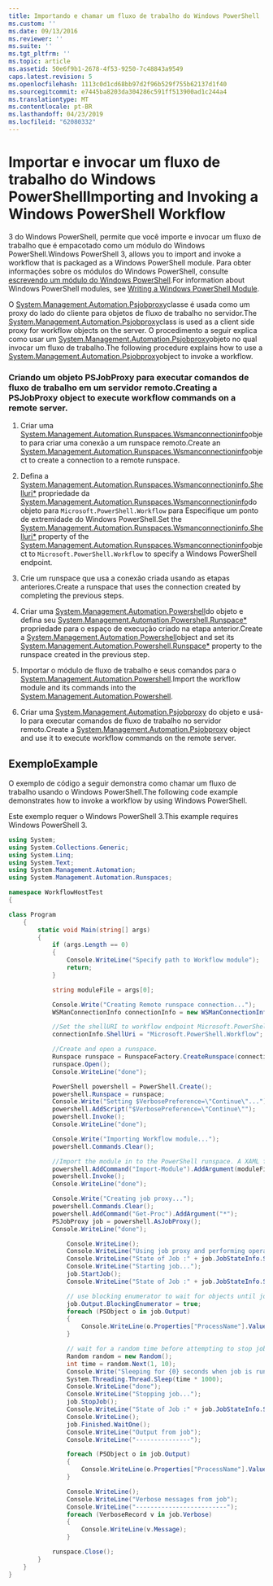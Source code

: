 ```yaml
---
title: Importando e chamar um fluxo de trabalho do Windows PowerShell | Microsoft Docs
ms.custom: ''
ms.date: 09/13/2016
ms.reviewer: ''
ms.suite: ''
ms.tgt_pltfrm: ''
ms.topic: article
ms.assetid: 50e6f9b1-2678-4f53-9250-7c48843a9549
caps.latest.revision: 5
ms.openlocfilehash: 1113c0d1cd68bb97d2f96b529f755b62137d1f40
ms.sourcegitcommit: e7445ba8203da304286c591ff513900ad1c244a4
ms.translationtype: MT
ms.contentlocale: pt-BR
ms.lasthandoff: 04/23/2019
ms.locfileid: "62080332"
---
```

# <a name="importing-and-invoking-a-windows-powershell-workflow"></a><span data-ttu-id="7f841-102">Importar e invocar um fluxo de trabalho do Windows PowerShell</span><span class="sxs-lookup"><span data-stu-id="7f841-102">Importing and Invoking a Windows PowerShell Workflow</span></span>

<span data-ttu-id="7f841-103">3 do Windows PowerShell, permite que você importe e invocar um fluxo de trabalho que é empacotado como um módulo do Windows PowerShell.</span><span class="sxs-lookup"><span data-stu-id="7f841-103">Windows PowerShell 3, allows you to import and invoke a workflow that is packaged as a Windows PowerShell module.</span></span> <span data-ttu-id="7f841-104">Para obter informações sobre os módulos do Windows PowerShell, consulte [escrevendo um módulo do Windows PowerShell](../module/writing-a-windows-powershell-module.md).</span><span class="sxs-lookup"><span data-stu-id="7f841-104">For information about Windows PowerShell modules, see [Writing a Windows PowerShell Module](../module/writing-a-windows-powershell-module.md).</span></span>

<span data-ttu-id="7f841-105">O [System.Management.Automation.Psjobproxy](/dotnet/api/System.Management.Automation.PSJobProxy)classe é usada como um proxy do lado do cliente para objetos de fluxo de trabalho no servidor.</span><span class="sxs-lookup"><span data-stu-id="7f841-105">The [System.Management.Automation.Psjobproxy](/dotnet/api/System.Management.Automation.PSJobProxy)class is used as a client side proxy for workflow objects on the server.</span></span> <span data-ttu-id="7f841-106">O procedimento a seguir explica como usar um [System.Management.Automation.Psjobproxy](/dotnet/api/System.Management.Automation.PSJobProxy)objeto no qual invocar um fluxo de trabalho.</span><span class="sxs-lookup"><span data-stu-id="7f841-106">The following procedure explains how to use a [System.Management.Automation.Psjobproxy](/dotnet/api/System.Management.Automation.PSJobProxy)object to invoke a workflow.</span></span>

### <a name="creating-a-psjobproxy-object-to-execute-workflow-commands-on-a-remote-server"></a><span data-ttu-id="7f841-107">Criando um objeto PSJobProxy para executar comandos de fluxo de trabalho em um servidor remoto.</span><span class="sxs-lookup"><span data-stu-id="7f841-107">Creating a PSJobProxy object to execute workflow commands on a remote server.</span></span>

1. <span data-ttu-id="7f841-108">Criar uma [System.Management.Automation.Runspaces.Wsmanconnectioninfo](/dotnet/api/System.Management.Automation.Runspaces.WSManConnectionInfo)objeto para criar uma conexão a um runspace remoto.</span><span class="sxs-lookup"><span data-stu-id="7f841-108">Create an [System.Management.Automation.Runspaces.Wsmanconnectioninfo](/dotnet/api/System.Management.Automation.Runspaces.WSManConnectionInfo)object to create a connection to a remote runspace.</span></span>

2. <span data-ttu-id="7f841-109">Defina a [System.Management.Automation.Runspaces.Wsmanconnectioninfo.Shelluri\*](/dotnet/api/System.Management.Automation.Runspaces.WSManConnectionInfo.ShellUri) propriedade da [System.Management.Automation.Runspaces.Wsmanconnectioninfo](/dotnet/api/System.Management.Automation.Runspaces.WSManConnectionInfo)do objeto para `Microsoft.PowerShell.Workflow` para Especifique um ponto de extremidade do Windows PowerShell.</span><span class="sxs-lookup"><span data-stu-id="7f841-109">Set the [System.Management.Automation.Runspaces.Wsmanconnectioninfo.Shelluri\*](/dotnet/api/System.Management.Automation.Runspaces.WSManConnectionInfo.ShellUri) property of the [System.Management.Automation.Runspaces.Wsmanconnectioninfo](/dotnet/api/System.Management.Automation.Runspaces.WSManConnectionInfo)object to `Microsoft.PowerShell.Workflow` to specify a Windows PowerShell endpoint.</span></span>

3. <span data-ttu-id="7f841-110">Crie um runspace que usa a conexão criada usando as etapas anteriores.</span><span class="sxs-lookup"><span data-stu-id="7f841-110">Create a runspace that uses the connection created by completing the previous steps.</span></span>

4. <span data-ttu-id="7f841-111">Criar uma [System.Management.Automation.Powershell](/dotnet/api/System.Management.Automation.PowerShell)do objeto e defina seu [System.Management.Automation.Powershell.Runspace\*](/dotnet/api/System.Management.Automation.PowerShell.Runspace) propriedade para o espaço de execução criado na etapa anterior.</span><span class="sxs-lookup"><span data-stu-id="7f841-111">Create a [System.Management.Automation.Powershell](/dotnet/api/System.Management.Automation.PowerShell)object and set its [System.Management.Automation.Powershell.Runspace\*](/dotnet/api/System.Management.Automation.PowerShell.Runspace) property to the runspace created in the previous step.</span></span>

5. <span data-ttu-id="7f841-112">Importar o módulo de fluxo de trabalho e seus comandos para o [System.Management.Automation.Powershell](/dotnet/api/System.Management.Automation.PowerShell).</span><span class="sxs-lookup"><span data-stu-id="7f841-112">Import the workflow module and its commands into the [System.Management.Automation.Powershell](/dotnet/api/System.Management.Automation.PowerShell).</span></span>

6. <span data-ttu-id="7f841-113">Criar uma [System.Management.Automation.Psjobproxy](/dotnet/api/System.Management.Automation.PSJobProxy) do objeto e usá-lo para executar comandos de fluxo de trabalho no servidor remoto.</span><span class="sxs-lookup"><span data-stu-id="7f841-113">Create a [System.Management.Automation.Psjobproxy](/dotnet/api/System.Management.Automation.PSJobProxy) object and use it to execute workflow commands on the remote server.</span></span>

## <a name="example"></a><span data-ttu-id="7f841-114">Exemplo</span><span class="sxs-lookup"><span data-stu-id="7f841-114">Example</span></span>

<span data-ttu-id="7f841-115">O exemplo de código a seguir demonstra como chamar um fluxo de trabalho usando o Windows PowerShell.</span><span class="sxs-lookup"><span data-stu-id="7f841-115">The following code example demonstrates how to invoke a workflow by using Windows PowerShell.</span></span>

<span data-ttu-id="7f841-116">Este exemplo requer o Windows PowerShell 3.</span><span class="sxs-lookup"><span data-stu-id="7f841-116">This example requires Windows PowerShell 3.</span></span>

```csharp
using System;
using System.Collections.Generic;
using System.Linq;
using System.Text;
using System.Management.Automation;
using System.Management.Automation.Runspaces;

namespace WorkflowHostTest
{

class Program
    {
        static void Main(string[] args)
        {
            if (args.Length == 0)
            {
                Console.WriteLine("Specify path to Workflow module");
                return;
            }

            string moduleFile = args[0];

            Console.Write("Creating Remote runspace connection...");
            WSManConnectionInfo connectionInfo = new WSManConnectionInfo();

            //Set the shellURI to workflow endpoint Microsoft.PowerShell.Workflow
            connectionInfo.ShellUri = "Microsoft.PowerShell.Workflow";

            //Create and open a runspace.
            Runspace runspace = RunspaceFactory.CreateRunspace(connectionInfo);
            runspace.Open();
            Console.WriteLine("done");

            PowerShell powershell = PowerShell.Create();
            powershell.Runspace = runspace;
            Console.Write("Setting $VerbosePreference=\"Continue\"...");
            powershell.AddScript("$VerbosePreference=\"Continue\"");
            powershell.Invoke();
            Console.WriteLine("done");

            Console.Write("Importing Workflow module...");
            powershell.Commands.Clear();

            //Import the module in to the PowerShell runspace. A XAML file could also be imported directly by using Import-Module.
            powershell.AddCommand("Import-Module").AddArgument(moduleFile);
            powershell.Invoke();
            Console.WriteLine("done");

            Console.Write("Creating job proxy...");
            powershell.Commands.Clear();
            powershell.AddCommand("Get-Proc").AddArgument("*");
            PSJobProxy job = powershell.AsJobProxy();
            Console.WriteLine("done");

                Console.WriteLine();
                Console.WriteLine("Using job proxy and performing operations...");
                Console.WriteLine("State of Job :" + job.JobStateInfo.State.ToString());
                Console.WriteLine("Starting job...");
                job.StartJob();
                Console.WriteLine("State of Job :" + job.JobStateInfo.State.ToString());

                // use blocking enumerator to wait for objects until job finishes
                job.Output.BlockingEnumerator = true;
                foreach (PSObject o in job.Output)
                {
                    Console.WriteLine(o.Properties["ProcessName"].Value.ToString());
                }

                // wait for a random time before attempting to stop job
                Random random = new Random();
                int time = random.Next(1, 10);
                Console.Write("Sleeping for {0} seconds when job is running on another thread...", time);
                System.Threading.Thread.Sleep(time * 1000);
                Console.WriteLine("done");
                Console.WriteLine("Stopping job...");
                job.StopJob();
                Console.WriteLine("State of Job :" + job.JobStateInfo.State.ToString());
                Console.WriteLine();
                job.Finished.WaitOne();
                Console.WriteLine("Output from job");
                Console.WriteLine("---------------");

                foreach (PSObject o in job.Output)
                {
                    Console.WriteLine(o.Properties["ProcessName"].Value.ToString());
                }

                Console.WriteLine();
                Console.WriteLine("Verbose messages from job");
                Console.WriteLine("-------------------------");
                foreach (VerboseRecord v in job.Verbose)
                {
                    Console.WriteLine(v.Message);
                }

            runspace.Close();
        }
    }
}

```